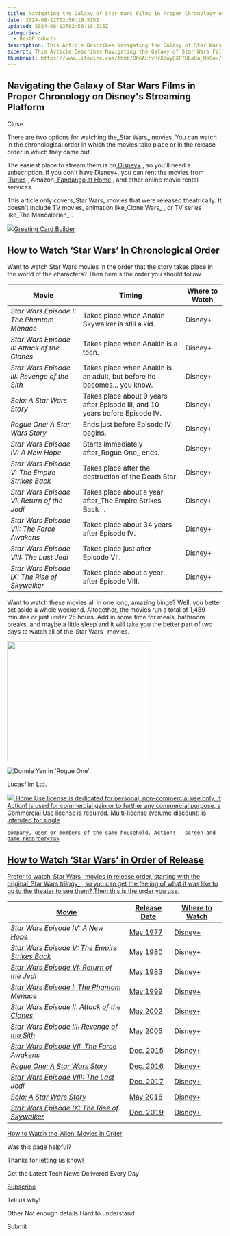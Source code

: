 ```yaml
---
title: Navigating the Galaxy of Star Wars Films in Proper Chronology on Disney's Streaming Platform
date: 2024-08-12T02:56:19.515Z
updated: 2024-08-13T02:56:19.515Z
categories:
  - BestProducts
description: This Article Describes Navigating the Galaxy of Star Wars Films in Proper Chronology on Disney's Streaming Platform
excerpt: This Article Describes Navigating the Galaxy of Star Wars Films in Proper Chronology on Disney's Streaming Platform
thumbnail: https://www.lifewire.com/thmb/OhGALrvHrXcwyQXFTULaDa_Up9o=/400x300/filters:no_upscale():max_bytes(150000):strip_icc():format(webp)/star-wars-movies-92c64d6f872d4e9b913c828411ba1cef.jpg
---
```


## Navigating the Galaxy of Star Wars Films in Proper Chronology on Disney's Streaming Platform

Close 

 There are two options for watching the_Star Wars_ movies. You can watch in the chronological order in which the movies take place or in the release order in which they came out.

 The easiest place to stream them is on[ Disney+](https://www.lifewire.com/how-to-stream-on-disney-4687015) , so you'll need a subscription. If you don't have Disney+, you can rent the movies from[ iTunes](https://www.lifewire.com/itunes-movie-download-1081863) , Amazon,[ Fandango at Home](https://www.lifewire.com/vudu-adds-tv-shows-on-demand-1847424) , and other online movie rental services.

 This article only covers_Star Wars_ movies that were released theatrically. It doesn't include TV movies, animation like_Clone Wars_ , or TV series like_The Mandalorian_ .

<!-- affiliate ads begin -->
<a href="https://secure.2checkout.com/order/checkout.php?PRODS=2067133&QTY=1&AFFILIATE=108875&CART=1"><img src="https://www.pearlmountainsoft.com/n_img/product/gcb/banScrn.jpg" border="0">Greeting Card Builder</a>
<!-- affiliate ads end -->
##  How to Watch ‘Star Wars’ in Chronological Order 

 Want to watch Star Wars movies in the order that the story takes place in the world of the characters? Then here's the order you should follow.

| Movie                                          | Timing                                                                       | Where to Watch |
| ---------------------------------------------- | ---------------------------------------------------------------------------- | -------------- |
| _Star Wars Episode I: The Phantom Menace_      | Takes place when Anakin Skywalker is still a kid.                            | Disney+        |
| _Star Wars Episode II: Attack of the Clones_   | Takes place when Anakin is a teen.                                           | Disney+        |
| _Star Wars Episode III: Revenge of the Sith_   | Takes place when Anakin is an adult, but before he becomes... you know.      | Disney+        |
| _Solo: A Star Wars Story_                      | Takes place about 9 years after Episode III, and 10 years before Episode IV. | Disney+        |
| _Rogue One: A Star Wars Story_                 | Ends just before Episode IV begins.                                          | Disney+        |
| _Star Wars Episode IV: A New Hope_             | Starts immediately after_Rogue One_ ends.                                    | Disney+        |
| _Star Wars Episode V: The Empire Strikes Back_ | Takes place after the destruction of the Death Star.                         | Disney+        |
| _Star Wars Episode VI: Return of the Jedi_     | Takes place about a year after_The Empire Strikes Back_ .                    | Disney+        |
| _Star Wars Episode VII: The Force Awakens_     | Takes place about 34 years after Episode IV.                                 | Disney+        |
| _Star Wars Episode VIII: The Last Jedi_        | Takes place just after Episode VII.                                          | Disney+        |
| _Star Wars Episode IX: The Rise of Skywalker_  | Takes place about a year after Episode VIII.                                 | Disney+        |

 Want to watch these movies all in one long, amazing binge? Well, you better set aside a whole weekend. Altogether, the movies run a total of 1,489 minutes or just under 25 hours. Add in some time for meals, bathroom breaks, and maybe a little sleep and it will take you the better part of two days to watch all of the_Star Wars_ movies.

<!-- affiliate ads begin -->
<a href="https://aligracehair.sjv.io/c/5597632/2087264/19272" target="_top" id="2087264"><img src="//a.impactradius-go.com/display-ad/19272-2087264" border="0" alt="" width="336" height="280"/></a><img height="0" width="0" src="https://imp.pxf.io/i/5597632/2087264/19272" style="position:absolute;visibility:hidden;" border="0" />
<!-- affiliate ads end -->
![Donnie Yen in 'Rogue One'](https://www.lifewire.com/thmb/o5nESGsaaE5Tn28YPePDta4pRE4=/1500x0/filters:no_upscale():max_bytes(150000):strip_icc():format(webp)/rogue-one-teaser-35-570679e35f9b581408cda910.jpg) 

Lucasfilm Ltd. 

<!-- affiliate ads begin -->
<a href="https://checkout.mirillis.com/order/checkout.php?PRODS=4704640&QTY=1&AFFILIATE=108875&CART=1"> <img src="https://secure.avangate.com/images/merchant/547a5a56d43f6d40f9a6a2f76501d013/products/1_mirillis_action_boxshot_store_1x.jpg" border="0">
	Home Use license is dedicated for personal, non-commercial use only. 
	If Action! is used for commercial gain or to further any commercial purpose, 
	a Commercial Use license is required. Multi-license (volume discount) is intended for single 
 
	company, user or members of the same household. Action! - screen and game recorder</a>
<!-- affiliate ads end -->
##  How to Watch ‘Star Wars’ in Order of Release 

 Prefer to watch_Star Wars_ movies in release order, starting with the original_Star Wars trilogy_ , so you can get the feeling of what it was like to go to the theater to see them? Then this is the order you use.

| Movie                                          | Release Date | Where to Watch |
| ---------------------------------------------- | ------------ | -------------- |
| _Star Wars Episode IV: A New Hope_             | May 1977     | Disney+        |
| _Star Wars Episode V: The Empire Strikes Back_ | May 1980     | Disney+        |
| _Star Wars Episode VI: Return of the Jedi_     | May 1983     | Disney+        |
| _Star Wars Episode I: The Phantom Menace_      | May 1999     | Disney+        |
| _Star Wars Episode II: Attack of the Clones_   | May 2002     | Disney+        |
| _Star Wars Episode III: Revenge of the Sith_   | May 2005     | Disney+        |
| _Star Wars Episode VII: The Force Awakens_     | Dec. 2015    | Disney+        |
| _Rogue One: A Star Wars Story_                 | Dec. 2016    | Disney+        |
| _Star Wars Episode VIII: The Last Jedi_        | Dec. 2017    | Disney+        |
| _Solo: A Star Wars Story_                      | May 2018     | Disney+        |
| _Star Wars Episode IX: The Rise of Skywalker_  | Dec. 2019    | Disney+        |

[  How to Watch the ‘Alien’ Movies in Order ](https://www.lifewire.com/watch-alien-movies-in-order-8637965) 

Was this page helpful?

Thanks for letting us know!

 Get the Latest Tech News Delivered Every Day

[ Subscribe ](https://www.lifewire.com/#) 

Tell us why!

 Other  Not enough details  Hard to understand 

 Submit 

<ins class="adsbygoogle"
     style="display:block"
     data-ad-format="autorelaxed"
     data-ad-client="ca-pub-7571918770474297"
     data-ad-slot="1223367746"></ins>



<ins class="adsbygoogle"
     style="display:block"
     data-ad-client="ca-pub-7571918770474297"
     data-ad-slot="8358498916"
     data-ad-format="auto"
     data-full-width-responsive="true"></ins>


